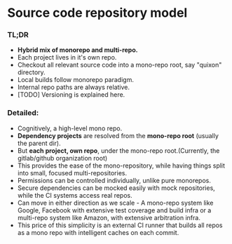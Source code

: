 # Source code repository model

### TL;DR

- **Hybrid mix of monorepo and multi-repo.** 
- Each project lives in it's own repo.
- Checkout all relevant source code into a mono-repo root, say "quixon" directory. 
- Local builds follow monorepo paradigm.
- Internal repo paths are always relative.
- [TODO] Versioning is explained here.

### Detailed:

- Cognitively, a high-level mono repo.
- **Dependency projects** are resolved from the **mono-repo root** (usually the parent dir). 
- But **each project, own repo**, under the mono-repo root.(Currently, the gitlab/github organization root)
- This provides the ease of the mono-repository, while having things split into small, focused multi-repositories. 
- Permissions can be controlled individually, unlike pure monorepos.
- Secure dependencies can be mocked easily with mock repositories, while the CI systems access real repos. 
- Can move in either direction as we scale - A mono-repo system like Google, Facebook with extensive test coverage and build infra or a multi-repo system like Amazon, with extensive arbitration infra.
- This price of this simplicity is an external CI runner that builds all repos as a mono repo with intelligent caches on each commit. 
